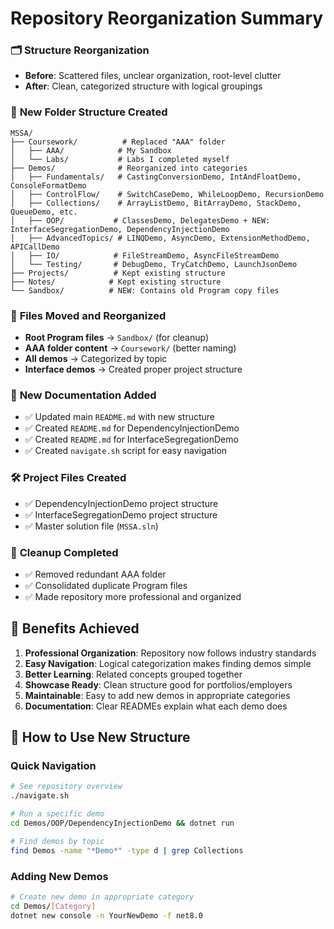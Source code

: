 # Repository Reorganization Summary

### 🗂️ **Structure Reorganization**
- **Before**: Scattered files, unclear organization, root-level clutter
- **After**: Clean, categorized structure with logical groupings

### 📁 **New Folder Structure Created**
```
MSSA/
├── Coursework/          # Replaced "AAA" folder
│   ├── AAA/            # My Sandbox
│   └── Labs/           # Labs I completed myself
├── Demos/              # Reorganized into categories
│   ├── Fundamentals/   # CastingConversionDemo, IntAndFloatDemo, ConsoleFormatDemo
│   ├── ControlFlow/    # SwitchCaseDemo, WhileLoopDemo, RecursionDemo
│   ├── Collections/    # ArrayListDemo, BitArrayDemo, StackDemo, QueueDemo, etc.
│   ├── OOP/           # ClassesDemo, DelegatesDemo + NEW: InterfaceSegregationDemo, DependencyInjectionDemo
│   ├── AdvancedTopics/ # LINQDemo, AsyncDemo, ExtensionMethodDemo, APICallDemo
│   ├── IO/            # FileStreamDemo, AsyncFileStreamDemo
│   └── Testing/       # DebugDemo, TryCatchDemo, LaunchJsonDemo
├── Projects/          # Kept existing structure
├── Notes/            # Kept existing structure
└── Sandbox/          # NEW: Contains old Program copy files
```

### 🔄 **Files Moved and Reorganized**
- **Root Program files** → `Sandbox/` (for cleanup)
- **AAA folder content** → `Coursework/` (better naming)
- **All demos** → Categorized by topic
- **Interface demos** → Created proper project structure

### 📄 **New Documentation Added**
- ✅ Updated main `README.md` with new structure
- ✅ Created `README.md` for DependencyInjectionDemo
- ✅ Created `README.md` for InterfaceSegregationDemo
- ✅ Created `navigate.sh` script for easy navigation

### 🛠️ **Project Files Created**
- ✅ DependencyInjectionDemo project structure
- ✅ InterfaceSegregationDemo project structure
- ✅ Master solution file (`MSSA.sln`)

### 🧹 **Cleanup Completed**
- ✅ Removed redundant AAA folder
- ✅ Consolidated duplicate Program files
- ✅ Made repository more professional and organized

## 🎯 **Benefits Achieved**

1. **Professional Organization**: Repository now follows industry standards
2. **Easy Navigation**: Logical categorization makes finding demos simple
3. **Better Learning**: Related concepts grouped together
4. **Showcase Ready**: Clean structure good for portfolios/employers
5. **Maintainable**: Easy to add new demos in appropriate categories
6. **Documentation**: Clear READMEs explain what each demo does

## 🚀 **How to Use New Structure**

### Quick Navigation
```bash
# See repository overview
./navigate.sh

# Run a specific demo
cd Demos/OOP/DependencyInjectionDemo && dotnet run

# Find demos by topic
find Demos -name "*Demo*" -type d | grep Collections
```

### Adding New Demos
```bash
# Create new demo in appropriate category
cd Demos/[Category]
dotnet new console -n YourNewDemo -f net8.0
```